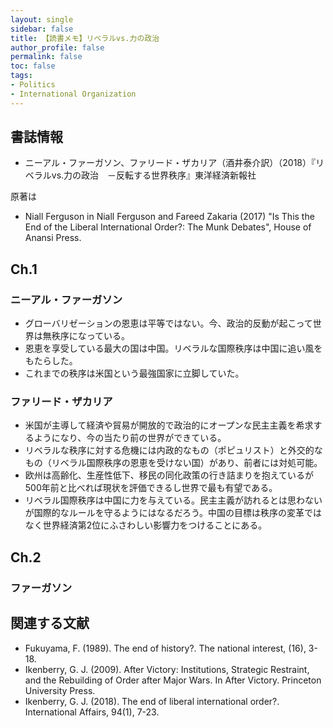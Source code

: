 ```yaml
---
layout: single
sidebar: false
title: 【読書メモ】リベラルvs.力の政治
author_profile: false
permalink: false
toc: false
tags:
- Politics
- International Organization
---
```


## 書誌情報
- ニーアル・ファーガソン、ファリード・ザカリア（酒井泰介訳）（2018）『リベラルvs.力の政治　－反転する世界秩序』東洋経済新報社

原著は
- Niall	Ferguson in	Niall Ferguson and Fareed Zakaria (2017) "Is This the End of the Liberal International	Order?:	The	
Munk Debates", House of Anansi Press.

## Ch.1 
### ニーアル・ファーガソン
- グローバリゼーションの恩恵は平等ではない。今、政治的反動が起こって世界は無秩序になっている。
- 恩恵を享受している最大の国は中国。リベラルな国際秩序は中国に追い風をもたらした。
- これまでの秩序は米国という最強国家に立脚していた。

### ファリード・ザカリア
- 米国が主導して経済や貿易が開放的で政治的にオープンな民主主義を希求するようになり、今の当たり前の世界ができている。
- リベラルな秩序に対する危機には内政的なもの（ポピュリスト）と外交的なもの（リベラル国際秩序の恩恵を受けない国）があり、前者には対処可能。
- 欧州は高齢化、生産性低下、移民の同化政策の行き詰まりを抱えているが500年前と比べれば現状を評価できるし世界で最も有望である。
- リベラル国際秩序は中国に力を与えている。民主主義が訪れるとは思わないが国際的なルールを守るようにはなるだろう。中国の目標は秩序の変革ではなく世界経済第2位にふさわしい影響力をつけることにある。

## Ch.2
### ファーガソン

## 関連する文献
- Fukuyama, F. (1989). The end of history?. The national interest, (16), 3-18.
- Ikenberry, G. J. (2009). After Victory: Institutions, Strategic Restraint, and the Rebuilding of Order after Major Wars. In After Victory. Princeton University Press.
- Ikenberry, G. J. (2018). The end of liberal international order?. International Affairs, 94(1), 7-23.
